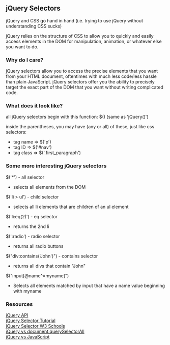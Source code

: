 ## jQuery Selectors

jQuery and CSS go hand in hand (i.e. trying to use jQuery without understanding CSS sucks)

jQuery relies on the structure of CSS to allow you to quickly and easily access elements in the DOM for manipulation, animation, or whatever else you want to do.

### Why do I care?

jQuery selectors allow you to access the precise elements that you want from your HTML document, oftentimes with much less code/less hassle than plain JavaScript.  jQuery selectors offer you the ability to precisely target the exact part of the DOM that you want without writing complicated code.

### What does it look like?

all jQuery selectors begin with this function: $() (same as 'jQuery()')

inside the parentheses, you may have (any or all) of these, just like css selectors:
- tag name => $('p')
- tag ID => $('#nav')
- tag class => $('.first_paragraph')

### Some more interesting jQuery selectors
$('*') - all selector
- selects all elements from the DOM

$('li > ul') - child selector
- selects all li elements that are children of an ul element

$('li:eq(2)') - eq selector
- returns the 2nd li

$(':radio') - radio selector
- returns all radio buttons

$("div:contains('John')") - contains selector
- returns all divs that contain "John"

$("input[@name^=myname]")
- Selects all elements matched by input that have a name value beginning with myname

### Resources 

<a href="http://api.jquery.com/category/selectors/">jQuery API</a><br/>
<a href="http://www.tutorialspoint.com/jquery/jquery-selectors.htm">jQuery Selector Tutorial</a><br/>
<a href="http://www.w3schools.com/jquery/jquery_ref_selectors.asp">jQuery Selector W3 Schools</a><br/>
<a href="http://stackoverflow.com/questions/11503534/jquery-vs-document-queryselectorall">jQuery vs document.querySelectorAll</a><br/>
<a href="http://www.sitepoint.com/jquery-vs-raw-javascript-1-dom-forms/">jQuery vs JavaScript</a><br/>
